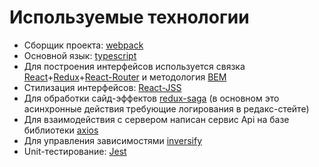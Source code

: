 # Используемые технологии

* Сборщик проекта: [webpack](https://webpack.js.org/)  
* Основной язык: [typescript](https://www.typescriptlang.org/)  
* Для построения интерфейсов используется связка [React](https://reactjs.org/)+[Redux](https://redux.js.org/)+[React-Router](https://reacttraining.com/react-router/web) и методология [BEM](https://en.bem.info/)  
* Стилизация интерфейсов: [React-JSS](http://cssinjs.org/react-jss)  
* Для обработки сайд-эффектов [redux-saga](https://redux-saga.js.org/) (в основном это асинхронные действия требующие логирования в редакс-стейте)  
* Для взаимодействия с сервером написан сервис Api на базе библиотеки [axios](https://github.com/axios/axios)  
* Для управления зависимостями [inversify](http://inversify.io/)  
* Unit-тестирование: [Jest](https://facebook.github.io/jest/)
